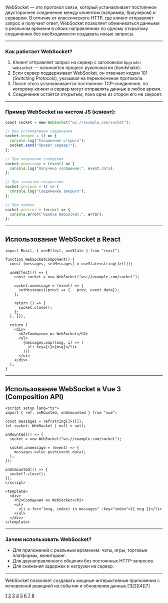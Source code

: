 WebSocket — это протокол связи, который устанавливает постоянное двустороннее соединение между клиентом (например, браузером) и сервером. В отличие от классического HTTP, где клиент отправляет запрос и получает ответ, WebSocket позволяет обмениваться данными в реальном времени в обоих направлениях по одному открытому соединению без необходимости создавать новые запросы.

---

### Как работает WebSocket?

1. Клиент отправляет запрос на сервер с заголовком `Upgrade: websocket` — начинается процесс рукопожатия (handshake).
2. Если сервер поддерживает WebSocket, он отвечает кодом 101 (Switching Protocols), указывая на переключение протокола.
3. После этого устанавливается постоянное TCP-соединение, по которому клиент и сервер могут отправлять данные в любое время.
4. Соединение остаётся открытым, пока одна из сторон его не закроет.

---

### Пример WebSocket на чистом JS (клиент):

```js
const socket = new WebSocket("ws://example.com/socket");

// При установлении соединения
socket.onopen = () => {
  console.log("Соединение открыто");
  socket.send("Привет сервер!");
};

// При получении сообщения
socket.onmessage = (event) => {
  console.log("Получено сообщение:", event.data);
};

// При закрытии соединения
socket.onclose = () => {
  console.log("Соединение закрыто");
};

// При ошибке
socket.onerror = (error) => {
  console.error("Ошибка WebSocket:", error);
};
```

---

## Использование WebSocket в React

```tsx
import React, { useEffect, useState } from "react";

function WebSocketComponent() {
  const [messages, setMessages] = useState<string[]>([]);

  useEffect(() => {
    const socket = new WebSocket("ws://example.com/socket");

    socket.onmessage = (event) => {
      setMessages((prev) => [...prev, event.data]);
    };

    return () => {
      socket.close();
    };
  }, []);

  return (
    <div>
      <h2>Сообщения из WebSocket</h2>
      <ul>
        {messages.map((msg, i) => (
          <li key={i}>{msg}</li>
        ))}
      </ul>
    </div>
  );
}
```

---

## Использование WebSocket в Vue 3 (Composition API)

```vue
<script setup lang="ts">
import { ref, onMounted, onUnmounted } from "vue";

const messages = ref<string[]>([]);
let socket: WebSocket | null = null;

onMounted(() => {
  socket = new WebSocket("ws://example.com/socket");

  socket.onmessage = (event) => {
    messages.value.push(event.data);
  };
});

onUnmounted(() => {
  socket?.close();
});
</script>

<template>
  <div>
    <h2>Сообщения из WebSocket</h2>
    <ul>
      <li v-for="(msg, index) in messages" :key="index">{{ msg }}</li>
    </ul>
  </div>
</template>
```

---

### Зачем использовать WebSocket?

- Для приложений с реальным временем: чаты, игры, торговые платформы, мониторинг.
- Для двунаправленного общения без постоянных HTTP-запросов.
- Для снижения задержек и нагрузки на сервер.

---

WebSocket позволяет создавать мощные интерактивные приложения с мгновенной реакцией на события и обновления данных.[1][2][4][7]

[1](https://habr.com/ru/sandbox/171066/)
[2](https://blog.skillfactory.ru/glossary/websocket/)
[3](https://ru.wikipedia.org/wiki/WebSocket)
[4](https://elbrusboot.camp/blog/vviedieniie-v-websocket-tieoriia-i-primiery-dlia-nachinaiushchikh/)
[5](https://habr.com/ru/articles/886802/)
[6](https://ru.hexlet.io/blog/posts/chto-takoe-websocket-i-kak-oni-voobsche-rabotayut)
[7](https://learn.javascript.ru/websocket)
[8](https://www.youtube.com/watch?v=9pjmpipo7xc)
